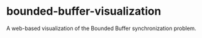 # bounded-buffer-visualization
 A web-based visualization of the Bounded Buffer synchronization problem.
